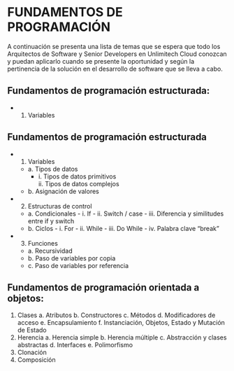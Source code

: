 # FUNDAMENTOS DE PROGRAMACIÓN

A continuación se presenta una lista de temas que se espera que todo los Arquitectos de
Software y Senior Developers en Unlimitech Cloud conozcan y puedan aplicarlo cuando se
presente la oportunidad y según la pertinencia de la solución en el desarrollo de software
que se lleva a cabo.

## Fundamentos de programación estructurada:
- 1. Variables
## Fundamentos de programación estructurada
- 1. Variables<br />
	- a. Tipos de datos<br />
		- i. Tipos de datos primitivos<br />
    		ii. Tipos de datos complejos<br />
	- b. Asignación de valores<br />
- 2. Estructuras de control<br />
	- a. Condicionales
    		- i. If
    		- ii. Switch / case
    		- iii. Diferencia y similitudes entre if y switch
	- b. Ciclos
    		- i. For
    		- ii. While
    		- iii. Do While
    		- iv. Palabra clave “break”
- 3. Funciones
    - a. Recursividad
    - b. Paso de variables por copia
    - c. Paso de variables por referencia

## Fundamentos de programación orientada a objetos:
1. Clases
a. Atributos
b. Constructores
c. Métodos
d. Modificadores de acceso
e. Encapsulamiento
f. Instanciación, Objetos, Estado y Mutación de Estado
2. Herencia
a. Herencia simple
b. Herencia múltiple
c. Abstracción y clases abstractas
d. Interfaces
e. Polimorfismo
3. Clonación
4. Composición
